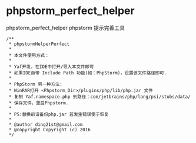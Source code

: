 # phpstorm_perfect_helper
phpstorm_perfect_helper   phpstorm 提示完善工具
```
/**
 * phpstormHelperPerfect
 *
 * 本文件使用方式：
 *
 * Yaf开发，在IDE中打开/导入本文件即可
 * 如果IDE自带 Include Path 功能(如：PhpStorm)，设置该文件路径即可.
 *
 * PhpStorm 另一种方法:
 * WinRAR打开 <Phpstorm_Dir>/plugins/php/lib/php.jar 文件
 * 复制 Yaf.namespace.php 到路径：com/jetbrains/php/lang/psi/stubs/data/
 * 保存文件，重启Phpstorm.
 *
 * PS:替换前请备份php.jar 若发生错误便于恢复
 *
 * @author ding21st@gmail.com
 * @copyright Copyright (c) 2016
 */
 ```

